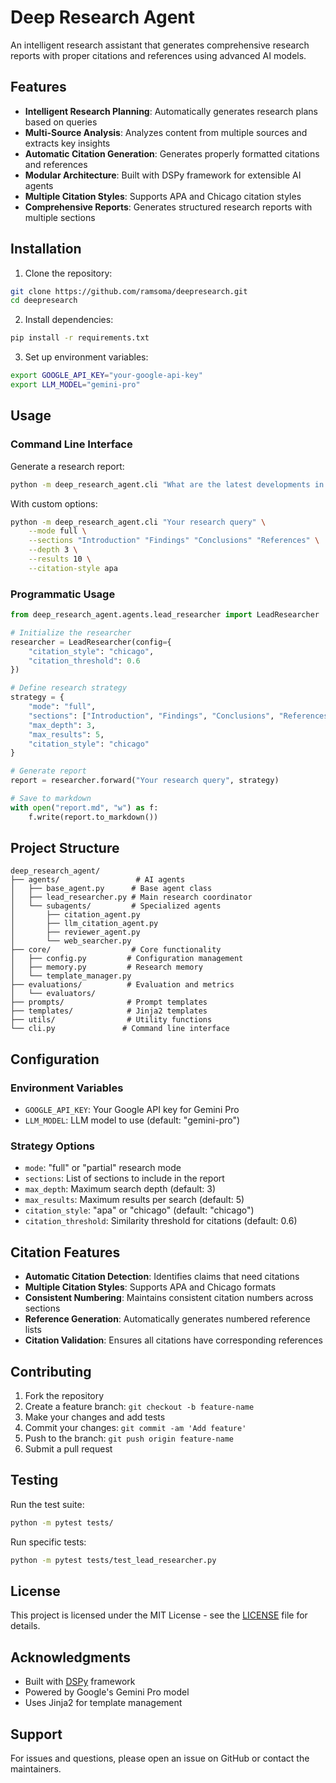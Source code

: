 # Deep Research Agent

An intelligent research assistant that generates comprehensive research reports with proper citations and references using advanced AI models.

## Features

- **Intelligent Research Planning**: Automatically generates research plans based on queries
- **Multi-Source Analysis**: Analyzes content from multiple sources and extracts key insights
- **Automatic Citation Generation**: Generates properly formatted citations and references
- **Modular Architecture**: Built with DSPy framework for extensible AI agents
- **Multiple Citation Styles**: Supports APA and Chicago citation styles
- **Comprehensive Reports**: Generates structured research reports with multiple sections

## Installation

1. Clone the repository:
```bash
git clone https://github.com/ramsoma/deepresearch.git
cd deepresearch
```

2. Install dependencies:
```bash
pip install -r requirements.txt
```

3. Set up environment variables:
```bash
export GOOGLE_API_KEY="your-google-api-key"
export LLM_MODEL="gemini-pro"
```

## Usage

### Command Line Interface

Generate a research report:
```bash
python -m deep_research_agent.cli "What are the latest developments in quantum computing?"
```

With custom options:
```bash
python -m deep_research_agent.cli "Your research query" \
    --mode full \
    --sections "Introduction" "Findings" "Conclusions" "References" \
    --depth 3 \
    --results 10 \
    --citation-style apa
```

### Programmatic Usage

```python
from deep_research_agent.agents.lead_researcher import LeadResearcher

# Initialize the researcher
researcher = LeadResearcher(config={
    "citation_style": "chicago",
    "citation_threshold": 0.6
})

# Define research strategy
strategy = {
    "mode": "full",
    "sections": ["Introduction", "Findings", "Conclusions", "References"],
    "max_depth": 3,
    "max_results": 5,
    "citation_style": "chicago"
}

# Generate report
report = researcher.forward("Your research query", strategy)

# Save to markdown
with open("report.md", "w") as f:
    f.write(report.to_markdown())
```

## Project Structure

```
deep_research_agent/
├── agents/                 # AI agents
│   ├── base_agent.py      # Base agent class
│   ├── lead_researcher.py # Main research coordinator
│   └── subagents/         # Specialized agents
│       ├── citation_agent.py
│       ├── llm_citation_agent.py
│       ├── reviewer_agent.py
│       └── web_searcher.py
├── core/                  # Core functionality
│   ├── config.py         # Configuration management
│   ├── memory.py         # Research memory
│   └── template_manager.py
├── evaluations/          # Evaluation and metrics
│   └── evaluators/
├── prompts/              # Prompt templates
├── templates/            # Jinja2 templates
├── utils/                # Utility functions
└── cli.py               # Command line interface
```

## Configuration

### Environment Variables

- `GOOGLE_API_KEY`: Your Google API key for Gemini Pro
- `LLM_MODEL`: LLM model to use (default: "gemini-pro")

### Strategy Options

- `mode`: "full" or "partial" research mode
- `sections`: List of sections to include in the report
- `max_depth`: Maximum search depth (default: 3)
- `max_results`: Maximum results per search (default: 5)
- `citation_style`: "apa" or "chicago" (default: "chicago")
- `citation_threshold`: Similarity threshold for citations (default: 0.6)

## Citation Features

- **Automatic Citation Detection**: Identifies claims that need citations
- **Multiple Citation Styles**: Supports APA and Chicago formats
- **Consistent Numbering**: Maintains consistent citation numbers across sections
- **Reference Generation**: Automatically generates numbered reference lists
- **Citation Validation**: Ensures all citations have corresponding references

## Contributing

1. Fork the repository
2. Create a feature branch: `git checkout -b feature-name`
3. Make your changes and add tests
4. Commit your changes: `git commit -am 'Add feature'`
5. Push to the branch: `git push origin feature-name`
6. Submit a pull request

## Testing

Run the test suite:
```bash
python -m pytest tests/
```

Run specific tests:
```bash
python -m pytest tests/test_lead_researcher.py
```

## License

This project is licensed under the MIT License - see the [LICENSE](LICENSE) file for details.

## Acknowledgments

- Built with [DSPy](https://github.com/stanfordnlp/dspy) framework
- Powered by Google's Gemini Pro model
- Uses Jinja2 for template management

## Support

For issues and questions, please open an issue on GitHub or contact the maintainers. 